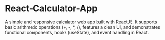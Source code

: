 # React-Calculator-App
A simple and responsive calculator web app built with ReactJS. It supports basic arithmetic operations (+, -, *, /), features a clean UI, and demonstrates functional components, hooks (useState), and event handling in React.
